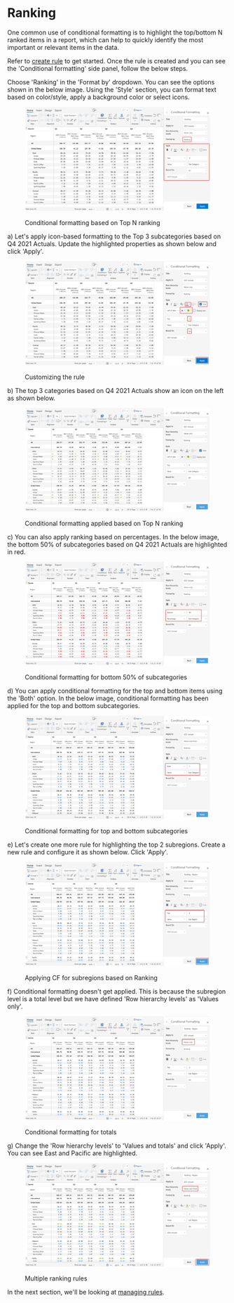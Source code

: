 # Ranking

One common use of conditional formatting is to highlight the top/bottom N ranked items in a report, which can help to quickly identify the most important or relevant items in the data.

Refer to [create rule](create-rule-basic-settings.md) to get started. Once the rule is created and you can see the 'Conditional formatting' side panel, follow the below steps.

Choose 'Ranking' in the 'Format by' dropdown. You can see the options shown in the below image. Using the 'Style' section, you can format text based on color/style, apply a background color or select icons.&#x20;

<figure><img src="../../.gitbook/assets/5.5.1 Ranking.png" alt=""><figcaption><p>Conditional formatting based on Top N ranking</p></figcaption></figure>

a) Let's apply icon-based formatting to the Top 3 subcategories based on Q4 2021 Actuals. Update the highlighted properties as shown below and click 'Apply'.

<figure><img src="../../.gitbook/assets/5.5.2 Ranking.png" alt=""><figcaption><p>Customizing the rule</p></figcaption></figure>

b) The top 3 categories based on Q4 2021 Actuals show an icon on the left as shown below.

<figure><img src="../../.gitbook/assets/5.5.3 Ranking.png" alt=""><figcaption><p>Conditional formatting applied based on Top N ranking </p></figcaption></figure>

c) You can also apply ranking based on percentages. In the below image, the bottom 50% of subcategories based on Q4 2021 Actuals are highlighted in red.

<figure><img src="../../.gitbook/assets/5.5.6 Ranking.png" alt=""><figcaption><p>Conditional formatting for bottom 50% of subcategories</p></figcaption></figure>

d) You can apply conditional formatting for the top and bottom items using the 'Both' option. In the below image, conditional formatting has been applied for the top and bottom subcategories.

<figure><img src="../../.gitbook/assets/5.5.5 Ranking.png" alt=""><figcaption><p>Conditional formatting for top and bottom subcategories</p></figcaption></figure>

e) Let's create one more rule for highlighting the top 2 subregions. Create a new rule and configure it as shown below. Click 'Apply'.

<figure><img src="../../.gitbook/assets/5.5.7 Ranking.png" alt=""><figcaption><p>Applying CF for subregions based on Ranking</p></figcaption></figure>

f) Conditional formatting doesn't get applied. This is because the subregion level is a total level but we have defined 'Row hierarchy levels' as 'Values only'.

<figure><img src="../../.gitbook/assets/5.5.8 Ranking.png" alt=""><figcaption><p>Conditional formatting for totals</p></figcaption></figure>

g) Change the 'Row hierarchy levels' to 'Values and totals' and click 'Apply'. You can see East and Pacific are highlighted.

<figure><img src="../../.gitbook/assets/5.5.9 Ranking.png" alt=""><figcaption><p>Multiple ranking rules </p></figcaption></figure>

In the next section, we'll be looking at [managing rules](manage-rules.md).
